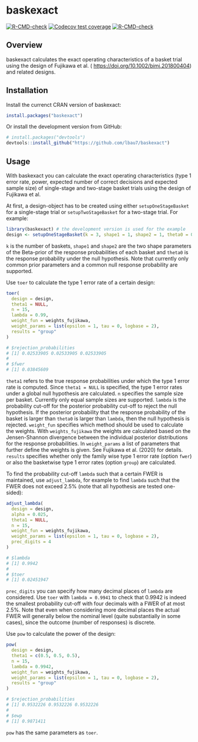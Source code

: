 
<!-- README.md is generated from README.Rmd. -->

# baskexact

<!-- badges: start -->

[![R-CMD-check](https://github.com/lbau7/baskexact/workflows/R-CMD-check/badge.svg)](https://github.com/lbau7/baskexact/actions)
[![Codecov test
coverage](https://codecov.io/gh/lbau7/baskexact/branch/main/graph/badge.svg)](https://codecov.io/gh/lbau7/baskexact?branch=main)
[![R-CMD-check](https://github.com/lbau7/baskexact/actions/workflows/R-CMD-check.yaml/badge.svg)](https://github.com/lbau7/baskexact/actions/workflows/R-CMD-check.yaml)
<!-- badges: end -->

## Overview

baskexact calculates the exact operating characteristics of a basket
trial using the design of Fujikawa et al. (
<https://doi.org/10.1002/bimj.201800404>) and related designs.

## Installation

Install the currenct CRAN version of baskexact:

``` r
install.packages("baskexact")
```

Or install the development version from GitHub:

``` r
# install.packages("devtools")
devtools::install_github("https://github.com/lbau7/baskexact")
```

## Usage

With baskexact you can calculate the exact operating characteristics
(type 1 error rate, power, expected number of correct decisions and
expected sample size) of single-stage and two-stage basket trials using
the design of Fujikawa et al.

At first, a design-object has to be created using either
`setupOneStageBasket` for a single-stage trial or `setupTwoStageBasket`
for a two-stage trial. For example:

``` r
library(baskexact) # the development version is used for the example
design <- setupOneStageBasket(k = 3, shape1 = 1, shape2 = 1, theta0 = 0.2)
```

`k` is the number of baskets, `shape1` and `shape2` are the two shape
parameters of the Beta-prior of the response probabilities of each
basket and `theta0` is the response probability under the null
hypothesis. Note that currently only common prior parameters and a
common null response probability are supported.

Use `toer` to calculate the type 1 error rate of a certain design:

``` r
toer(
  design = design,
  theta1 = NULL,
  n = 15,
  lambda = 0.99,
  weight_fun = weights_fujikawa,
  weight_params = list(epsilon = 1, tau = 0, logbase = 2),
  results = "group"
)

# $rejection_probabilities
# [1] 0.02533905 0.02533905 0.02533905
# 
# $fwer
# [1] 0.03845609
```

`theta1` refers to the true response probabilities under which the type
1 error rate is computed. Since `theta1 = NULL` is specified, the type 1
error rates under a global null hypothesis are calculated. `n` specifies
the sample size per basket. Currently only equal sample sizes are
supported. `lambda` is the probability cut-off for the posterior
probability cut-off to reject the null hypothesis. If the posterior
probability that the response probability of the basket is larger than
`theta0` is larger than `lambda`, then the null hypothesis is rejected.
`weight_fun` specifies which method should be used to calculate the
weights. With `weights_fujikawa` the weights are calculated based on the
Jensen-Shannon divergence between the individual posterior distributions
for the response probabilities. In `weight_params` a list of parameters
that further define the weights is given. See Fujikawa et al. (2020) for
details. `results` specifies whether only the family wise type 1 error
rate (option `fwer`) or also the basketwise type 1 error rates (option
`group`) are calculated.

To find the probability cut-off `lambda` such that a certain FWER is
maintained, use `adjust_lambda`, for example to find `lambda` such that
the FWER does not exceed 2.5% (note that all hypothesis are tested
one-sided):

``` r
adjust_lambda(
  design = design,
  alpha = 0.025,
  theta1 = NULL,
  n = 15,
  weight_fun = weights_fujikawa,
  weight_params = list(epsilon = 1, tau = 0, logbase = 2),
  prec_digits = 4
)

# $lambda
# [1] 0.9942
# 
# $toer
# [1] 0.02451947
```

`prec_digits` you can specify how many decimal places of `lambda` are
considered. Use `toer` with `lambda = 0.9941` to check that 0.9942 is
indeed the smallest probability cut-off with four decimals with a FWER
of at most 2.5%. Note that even when considering more decimal places the
actual FWER will generally below the nominal level (quite substantially
in some cases), since the outcome (number of responses) is discrete.

Use `pow` to calculate the power of the design:

``` r
pow(
  design = design,
  theta1 = c(0.5, 0.5, 0.5),
  n = 15,
  lambda = 0.9942,
  weight_fun = weights_fujikawa,
  weight_params = list(epsilon = 1, tau = 0, logbase = 2),
  results = "group"
)

# $rejection_probabilities
# [1] 0.9532226 0.9532226 0.9532226
# 
# $ewp
# [1] 0.9871411
```

`pow` has the same parameters as `toer`.
